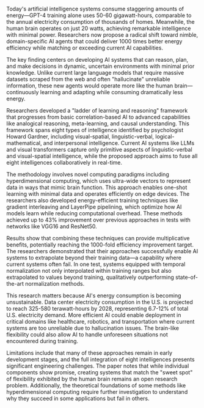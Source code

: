 Today's artificial intelligence systems consume staggering amounts of energy—GPT-4 training alone uses 50-60 gigawatt-hours, comparable to the annual electricity consumption of thousands of homes. Meanwhile, the human brain operates on just 20 watts, achieving remarkable intelligence with minimal power. Researchers now propose a radical shift toward nimble, domain-specific AI agents that could deliver 1000 times better energy efficiency while matching or exceeding current AI capabilities.

The key finding centers on developing AI systems that can reason, plan, and make decisions in dynamic, uncertain environments with minimal prior knowledge. Unlike current large language models that require massive datasets scraped from the web and often "hallucinate" unreliable information, these new agents would operate more like the human brain—continuously learning and adapting while consuming dramatically less energy.

Researchers developed a "ladder of learning and reasoning" framework that progresses from basic correlation-based AI to advanced capabilities like analogical reasoning, meta-learning, and causal understanding. This framework spans eight types of intelligence identified by psychologist Howard Gardner, including visual-spatial, linguistic-verbal, logical-mathematical, and interpersonal intelligence. Current AI systems like LLMs and visual transformers capture only primitive aspects of linguistic-verbal and visual-spatial intelligence, while the proposed approach aims to fuse all eight intelligences collaboratively in real-time.

The methodology involves novel computing paradigms including hyperdimensional computing, which uses ultra-wide vectors to represent data in ways that mimic brain function. This approach enables one-shot learning with minimal data and operates efficiently on edge devices. The researchers also developed energy-efficient training techniques like gradient interleaving and LayerPipe pipelining, which optimize how AI models learn while reducing computational overhead. These methods achieved up to 43% improvement over previous approaches in tests with networks like VGG16 and ResNet50.

Results show that combining these techniques can provide multiplicative benefits, potentially reaching the 1000-fold efficiency improvement target. The researchers demonstrated that their approaches successfully enable AI systems to extrapolate beyond their training data—a capability where current systems often fail. In one test, systems equipped with temporal normalization not only interpolated within training ranges but also extrapolated to values beyond training, qualitatively outperforming state-of-the-art normalization methods.

This research matters because AI's energy consumption is becoming unsustainable. Data center electricity consumption in the U.S. is projected to reach 325-580 terawatt-hours by 2028, representing 6.7-12% of total U.S. electricity demand. More efficient AI could enable deployment in critical domains like healthcare, robotics, and transportation where current systems are too unreliable due to hallucination issues. The brain-like flexibility could also allow AI to handle unforeseen situations not encountered during training.

Limitations include that many of these approaches remain in early development stages, and the full integration of eight intelligences presents significant engineering challenges. The paper notes that while individual components show promise, creating systems that match the "sweet spot" of flexibility exhibited by the human brain remains an open research problem. Additionally, the theoretical foundations of some methods like hyperdimensional computing require further investigation to understand why they succeed in some applications but fail in others.